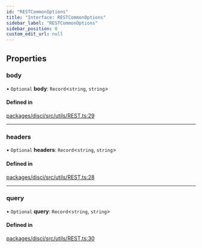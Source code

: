 ```yaml
---
id: "RESTCommonOptions"
title: "Interface: RESTCommonOptions"
sidebar_label: "RESTCommonOptions"
sidebar_position: 0
custom_edit_url: null
---
```


## Properties

### body

• `Optional` **body**: `Record`<`string`, `string`\>

#### Defined in

[packages/disci/src/utils/REST.ts:29](https://github.com/typicalninja493/disci/blob/5ebdd02/packages/disci/src/utils/REST.ts#L29)

___

### headers

• `Optional` **headers**: `Record`<`string`, `string`\>

#### Defined in

[packages/disci/src/utils/REST.ts:28](https://github.com/typicalninja493/disci/blob/5ebdd02/packages/disci/src/utils/REST.ts#L28)

___

### query

• `Optional` **query**: `Record`<`string`, `string`\>

#### Defined in

[packages/disci/src/utils/REST.ts:30](https://github.com/typicalninja493/disci/blob/5ebdd02/packages/disci/src/utils/REST.ts#L30)

